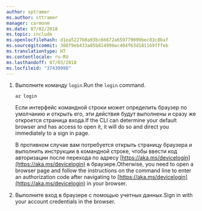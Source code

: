 ```yaml
---
author: sptramer
ms.author: sttramer
manager: carmonm
ms.date: 07/02/2018
ms.topic: include
ms.openlocfilehash: d1ea5227b0a93bc66672a659779099bec83c8baf
ms.sourcegitcommit: 308f9eb433a05b814999ac404f63d181169fffeb
ms.translationtype: HT
ms.contentlocale: ru-RU
ms.lasthandoff: 07/03/2018
ms.locfileid: "37439998"
---
```

1. <span data-ttu-id="f02c6-101">Выполните команду `login`.</span><span class="sxs-lookup"><span data-stu-id="f02c6-101">Run the `login` command.</span></span>

    ```azurecli-interactive
    az login
    ```

    <span data-ttu-id="f02c6-102">Если интерфейс командной строки может определить браузер по умолчанию и открыть его, эти действия будут выполнены и сразу же откроется страница входа.</span><span class="sxs-lookup"><span data-stu-id="f02c6-102">If the CLI can determine your default browser and has access to open it, it will do so and direct you  immediately to a sign in page.</span></span>

    <span data-ttu-id="f02c6-103">В противном случае вам потребуется открыть страницу браузера и выполнить инструкции в командной строке, чтобы ввести код авторизации после перехода по адресу [https://aka.ms/devicelogin](https://aka.ms/devicelogin) в браузере.</span><span class="sxs-lookup"><span data-stu-id="f02c6-103">Otherwise, you need to open a browser page and follow the instructions on the command line to enter an  authorization code after navigating to [https://aka.ms/devicelogin](https://aka.ms/devicelogin) in your browser.</span></span>

2. <span data-ttu-id="f02c6-104">Выполните вход в браузере с помощью учетных данных.</span><span class="sxs-lookup"><span data-stu-id="f02c6-104">Sign in with your account credentials in the browser.</span></span>